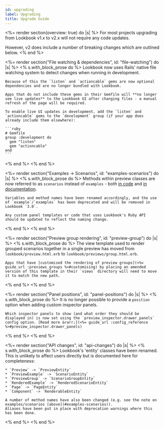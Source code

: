 ```yaml
---
id: upgrading
label: Upgrading
title: Upgrade Guide
---
```


<%= render section(overview: true) do |s| %>
  For most projects upgrading from Lookbook v1.x to v2.x will not require any code updates.

  However, v2 does include a number of breaking changes which are outlined below.
<% end %>

<%= render section("File watching & dependencies", id: "file-watching") do |s| %>
  <% s.with_block_prose do %>
    Lookbook now uses Rails' native file watching system to detect changes when running in development.

    Because of this the `listen` and `actioncable` gems are now optional dependencies and are no longer bundled with Lookbook.

    Apps that do not include these gems in their Gemfile will **no longer see live updates** to the Lookbook UI after changing files - a manual refresh of the page will be required.

    To enable live UI updates in development, add the `listen` and `actioncable` gems to the `development` group (if your app does already include them elsewhere):

    ```ruby
    # Gemfile
    group :development do
      gem "listen"
      gem "actioncable"
    end
    ```
  <% end %>
<% end %>

<%= render section("Examples -> Scenarios", id: "examples-scenarios") do |s| %>
  <% s.with_block_prose do %>
    Methods within preview classes are now referred to as `scenarios` instead of `examples` - both [in code](<%= api_url :preview_entity %>) and [in documentation](<%= guide_url :concepts %>).

    Variables and method names have been renamed accordingly, and the use of `example`/`examples` has been deprecated and will be removed in Lookbook `3.0`.
    
    Any custom panel templates or code that uses Lookbook's Ruby API should be updated to reflect the naming change.
  <% end %>
<% end %>

<%= render section("Preview group rendering", id: "preview-group") do |s| %>
  <% s.with_block_prose do %>
    The view template used to render grouped scenarios together in a single preview has moved from `lookbook/preview.html.erb` to `lookbook/previews/group.html.erb`.

    Apps that have [customised the rendering of preview groups](<%= guide_url :previews_groups %>#customising) by placing an amended version of this template in their `views` directory will need to move it to match the new path.
  <% end %>
<% end %>

<%= render section("Panel positions", id: "panel-positions") do |s| %>
  <% s.with_block_prose do %>
    It is no longer possible to provide a `position` option when adding custom inspector panels.

    Which inspector panels to show (and what order they should be displayed in) is now set using the `preview_inspector.drawer_panels` config option. [Read more &rarr;](<%= guide_url :config_reference %>#preview_inspector.drawer_panels)
  <% end %>
<% end %>

<%= render section("API changes", id: "api-changes") do |s| %>
  <% s.with_block_prose do %>
    Lookbook's 'entity' classes have been renamed. This is unlikely to affect users directly but is documented here for completeness:

    * `Preview` -> `PreviewEntity`
    * `PreviewExample` -> `ScenarioEntity`
    * `PreviewGroup` -> `ScenarioGroupEntity`
    * `RenderedExample` -> `RenderedScenarioEntity`
    * `Page` -> `PageEntity`
    * `Component` -> `RenderableEntity`

    A number of method names have also been changed (e.g. see the note on examples/scenarios [above](#examples-scenarios)).
    Aliases have been put in place with deprecation warnings where this has been done.
  <% end %>
<% end %>


